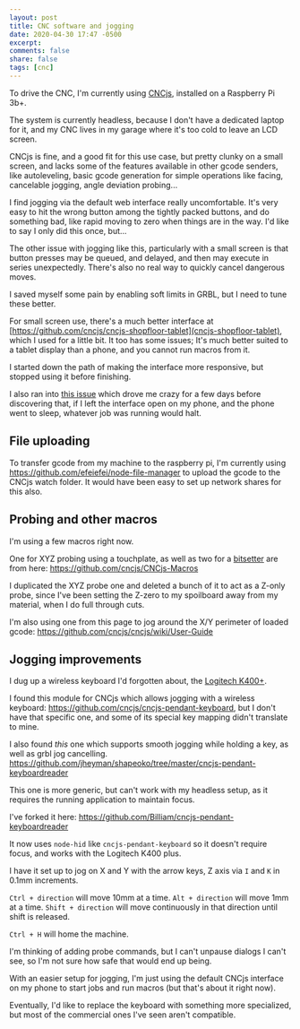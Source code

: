 ```yaml
---
layout: post
title: CNC software and jogging
date: 2020-04-30 17:47 -0500
excerpt:
comments: false
share: false
tags: [cnc]
---
```


To drive the CNC, I'm currently using [CNCjs](https://cnc.js.org), installed on a Raspberry Pi 3b+.

The system is currently headless, because I don't have a dedicated laptop for it, and my CNC lives in my garage where it's too cold to leave an LCD screen.

CNCjs is fine, and a good fit for this use case, but pretty clunky on a small screen, and lacks some of the features available in other gcode senders, like autoleveling, basic gcode generation for simple operations like facing, cancelable jogging, angle deviation probing...

I find jogging via the default web interface really uncomfortable. It's very easy to hit the wrong button among the tightly packed buttons, and do something bad, like rapid moving to zero when things are in the way. I'd like to say I only did this once, but...

The other issue with jogging like this, particularly with a small screen is that button presses may be queued, and delayed, and then may execute in series unexpectedly. There's also no real way to quickly cancel dangerous moves.

I saved myself some pain by enabling soft limits in GRBL, but I need to tune these better.

For small screen use, there's a much better interface at [https://github.com/cncjs/cncjs-shopfloor-tablet](cncjs-shopfloor-tablet), which I used for a little bit. It too has some issues; It's much better suited to a tablet display than a phone, and you cannot run macros from it.

I started down the path of making the interface more responsive, but stopped using it before finishing.

I also ran into [this issue](https://github.com/cncjs/cncjs-shopfloor-tablet/issues/20#issuecomment-612715384) which drove me crazy for a few days before discovering that, if I left the interface open on my phone, and the phone went to sleep, whatever job was running would halt.

## File uploading

To transfer gcode from my machine to the raspberry pi, I'm currently using <https://github.com/efeiefei/node-file-manager>
to upload the gcode to the CNCjs watch folder. It would have been easy to set up network shares for this also.

## Probing and other macros

I'm using a few macros right now.

One for XYZ probing using a touchplate, as well as two for a [bitsetter](https://www.youtube.com/watch?v=I97XwLBmyuc) are from here: <https://github.com/cncjs/CNCjs-Macros>

I duplicated the XYZ probe one and deleted a bunch of it to act as a Z-only probe, since I've been
setting the Z-zero to my spoilboard away from my material, when I do full through cuts.

I'm also using one from this page to jog around the X/Y perimeter of loaded gcode:
<https://github.com/cncjs/cncjs/wiki/User-Guide>

## Jogging improvements

I dug up a wireless keyboard I'd forgotten about, the [Logitech K400+](https://www.logitech.com/en-us/product/wireless-touch-keyboard-k400-plus).

I found this module for CNCjs which allows jogging with a wireless keyboard: <https://github.com/cncjs/cncjs-pendant-keyboard>, but I don't have that specific one,
and some of its special key mapping didn't translate to mine.

I also found _this_ one which supports smooth jogging while holding a key, as well as grbl jog cancelling.
<https://github.com/jheyman/shapeoko/tree/master/cncjs-pendant-keyboardreader>

This one is more generic, but can't work with my headless setup, as it requires the running application
to maintain focus.

I've forked it here: <https://github.com/Billiam/cncjs-pendant-keyboardreader>

It now uses `node-hid` like `cncjs-pendant-keyboard` so it doesn't require focus,
and works with the Logitech K400 plus.

I have it set up to jog on X and Y with the arrow keys, Z axis via `I` and `K` in 0.1mm increments.

`Ctrl + direction` will move 10mm at a time.
`Alt + direction` will move 1mm at a time.
`Shift + direction` will move continuously in that direction until shift is released.

`Ctrl + H` will home the machine.

I'm thinking of adding probe commands, but I can't unpause dialogs I can't see, so I'm not sure how safe that would end up being.

With an easier setup for jogging, I'm just using the default CNCjs interface on my phone to start jobs and run macros (but that's about it right now).

Eventually, I'd like to replace the keyboard with something more specialized, but most of the commercial ones I've seen aren't compatible.
